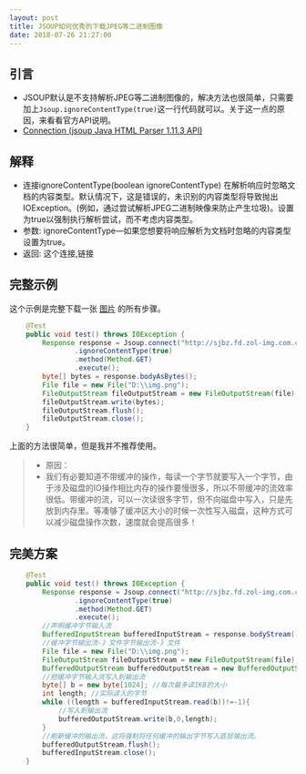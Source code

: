 ```yaml
---
layout: post
title: JSOUP如何优秀的下载JPEG等二进制图像
date: 2018-07-26 21:27:00
---
```

## 引言

*  JSOUP默认是不支持解析JPEG等二进制图像的，解决方法也很简单，只需要加上`Jsoup.ignoreContentType(true)`这一行代码就可以。关于这一点的原因，来看看官方API说明。
*  [Connection (jsoup Java HTML Parser 1.11.3 API)](https://jsoup.org/apidocs/org/jsoup/Connection.html)

## 解释

*  连接ignoreContentType(boolean ignoreContentType) 在解析响应时忽略文档的内容类型。默认情况下，这是错误的，未识别的内容类型将导致抛出IOException。(例如，通过尝试解析JPEG二进制映像来防止产生垃圾)。设置为true以强制执行解析尝试，而不考虑内容类型。
*  参数: ignoreContentType&mdash;如果您想要将响应解析为文档时忽略的内容类型设置为true。
*  返回: 这个连接,链接

## 完整示例

这个示例是完整下载一张 [图片](http://sjbz.fd.zol-img.com.cn/t_s640x960c/g5/M00/0F/09/ChMkJlfJQcWIDXJEAAN5CfxwAOYAAU7hwBVxTQAA3kh337.jpg) 的所有步骤。

```java
    @Test
    public void test() throws IOException {
        Response response = Jsoup.connect("http://sjbz.fd.zol-img.com.cn/t_s640x960c/g5/M00/0F/09/ChMkJlfJQcWIDXJEAAN5CfxwAOYAAU7hwBVxTQAA3kh337.jpg")
                .ignoreContentType(true)
                .method(Method.GET)
                .execute();
        byte[] bytes = response.bodyAsBytes();
        File file = new File("D:\\img.png");
        FileOutputStream fileOutputStream = new FileOutputStream(file);
        fileOutputStream.write(bytes);
        fileOutputStream.flush();
        fileOutputStream.close();
    }
```

上面的方法很简单，但是我并不推荐使用。

>*  原因：
>*  我们有必要知道不带缓冲的操作，每读一个字节就要写入一个字节，由于涉及磁盘的IO操作相比内存的操作要慢很多，所以不带缓冲的流效率很低。带缓冲的流，可以一次读很多字节，但不向磁盘中写入，只是先放到内存里。等凑够了缓冲区大小的时候一次性写入磁盘，这种方式可以减少磁盘操作次数，速度就会提高很多！

## 完美方案

```java
    @Test
    public void test() throws IOException {
        Response response = Jsoup.connect("http://sjbz.fd.zol-img.com.cn/t_s640x960c/g5/M00/0F/09/ChMkJlfJQcWIDXJEAAN5CfxwAOYAAU7hwBVxTQAA3kh337.jpg")
                .ignoreContentType(true)
                .method(Method.GET)
                .execute();
        //声明缓冲字节输入流
        BufferedInputStream bufferedInputStream = response.bodyStream();
        //缓冲字节输出流-》文件字节输出流-》文件
        File file = new File("D:\\img.png");
        FileOutputStream fileOutputStream = new FileOutputStream(file);
        BufferedOutputStream bufferedOutputStream = new BufferedOutputStream(fileOutputStream);
        //把缓冲字节输入流写入到输出流
        byte[] b = new byte[1024]; //每次最多读1KB的大小
        int length; //实际读入的字节
        while ((length = bufferedInputStream.read(b))!=-1){
            //写入到输出流
            bufferedOutputStream.write(b,0,length);
        }
        //刷新缓冲的输出流。这将强制将任何缓冲的输出字节写入底层输出流。
        bufferedOutputStream.flush();
        bufferedInputStream.close();
    }
```
